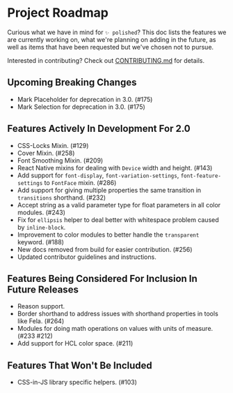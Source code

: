 # Project Roadmap

Curious what we have in mind for `✨ polished`? This doc lists the features we are currently working on, what we're planning on adding in the future, as well as items that have been requested but we've chosen not to pursue.

Interested in contributing? Check out [CONTRIBUTING.md](./CONTRIBUTING.md) for details.

## Upcoming Breaking Changes

- Mark Placeholder for deprecation in 3.0. (#175)
- Mark Selection for deprecation in 3.0. (#175)

## Features Actively In Development For 2.0

- CSS-Locks Mixin. (#129)
- Cover Mixin. (#258)
- Font Smoothing Mixin. (#209)
- React Native mixins for dealing with `Device` width and height. (#143)
- Add support for `font-display`, `font-variation-settings`, `font-feature-settings` to `FontFace` mixin. (#286)
- Add support for giving multiple properties the same transition in `transitions` shorthand. (#232)
- Accept string as a valid parameter type for float parameters in all color modules. (#243)
- Fix for `ellipsis` helper to deal better with whitespace problem caused by `inline-block`.
- Improvement to color modules to better handle the `transparent` keyword. (#188)
- New docs removed from build for easier contribution. (#256)
- Updated contributor guidelines and instructions.

## Features Being Considered For Inclusion In Future Releases

- Reason support.
- Border shorthand to address issues with shorthand properties in tools like Fela. (#264)
- Modules for doing math operations on values with units of measure. (#233 #212)
- Add support for HCL color space. (#211)

## Features That Won't Be Included

- CSS-in-JS library specific helpers. (#103)
